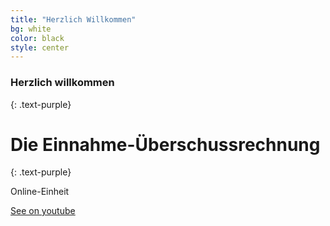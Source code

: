 ```yaml
---
title: "Herzlich Willkommen"
bg: white
color: black
style: center
---
```


### Herzlich willkommen
{: .text-purple}

<span class="fa-stack subtlecircle" style="font-size:100px; background:rgba(255,166,0,0.1)">
  <i class="fa fa-circle fa-stack-2x text-white"></i>
  <i class=" Hallo text-orange"></i>
</span>

# Die Einnahme-Überschussrechnung
{: .text-purple}


Online-Einheit


<span id="forkongithub">
  <a href="{{ www.youtube.com }}" class="bg-blue">
    See on youtube
  </a>
</span>
